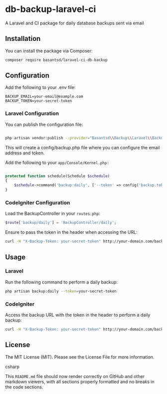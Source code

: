 # db-backup-laravel-ci
A Laravel and CI package for daily database backups sent via email



## Installation

You can install the package via Composer:

```bash
composer require basantsd/laravel-ci-db-backup
```

## Configuration

Add the following to your .env file:

```
BACKUP_EMAIL=your-email@example.com
BACKUP_TOKEN=your-secret-token
```

### Laravel Configuration

You can publish the configuration file:

```bash

php artisan vendor:publish --provider="Basantsd\\Backup\\Laravel\\BackupServiceProvider" --tag="config"
```

This will create a config/backup.php file where you can configure the email address and token.

Add the following to your ```app/Console/Kernel.php:```

```php

protected function schedule(Schedule $schedule)
{
    $schedule->command('backup:daily', ['--token' => config('backup.token')])->daily();
}
```

### CodeIgniter Configuration

Load the BackupController in your ```routes.php```:

```php
$route['backup/daily'] = 'BackupController/daily';
```

Ensure to pass the token in the header when accessing the URL:

```bash
curl -H "X-Backup-Token: your-secret-token" http://your-domain.com/backup/daily
```

## Usage
### Laravel

Run the following command to perform a daily backup:

```bash
php artisan backup:daily --token=your-secret-token
```

### CodeIgniter

Access the backup URL with the token in the header to perform a daily backup:

```bash
curl -H "X-Backup-Token: your-secret-token" http://your-domain.com/backup/daily
```

## License

The MIT License (MIT). Please see the License File for more information.

csharp


This `README.md` file should now render correctly on GitHub and other markdown viewers, with all sections properly formatted and no breaks in the code sections.

